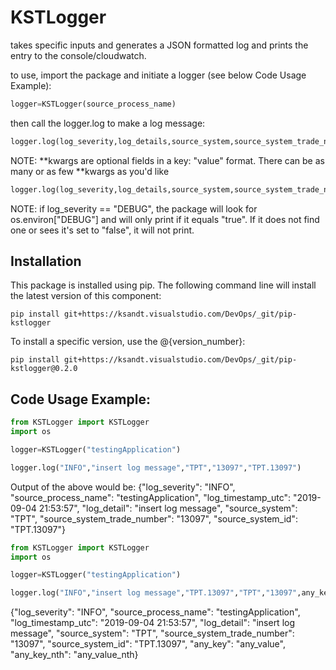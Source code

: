 # KSTLogger

takes specific inputs and generates a JSON formatted log and prints the entry to the console/cloudwatch.

to use, import the package and initiate a logger (see below Code Usage Example):
```Python
logger=KSTLogger(source_process_name)
```

then call the logger.log to make a log message:
```Python
logger.log(log_severity,log_details,source_system,source_system_trade_number,source_system_id,**kwargs)
```

NOTE: **kwargs are optional fields in a key: "value" format. There can be as many or as few **kwargs as you'd like

```Python
logger.log(log_severity,log_details,source_system,source_system_trade_number,source_system_id,error_details="extra error message",error_type="business_error")
```

NOTE: if log_severity == "DEBUG", the package will look for os.environ["DEBUG"] and will only print if it equals "true". If it does not find one or sees it's set to "false", it will not print.

## Installation
This package is installed using pip.  The following command line will install the latest version of this component:
```
pip install git+https://ksandt.visualstudio.com/DevOps/_git/pip-kstlogger
```

To install a specific version, use the @{version_number}:
```
pip install git+https://ksandt.visualstudio.com/DevOps/_git/pip-kstlogger@0.2.0
```


## Code Usage Example:
```Python
from KSTLogger import KSTLogger
import os

logger=KSTLogger("testingApplication")

logger.log("INFO","insert log message","TPT","13097","TPT.13097")
```
Output of the above would be:
{"log_severity": "INFO", "source_process_name": "testingApplication", "log_timestamp_utc": "2019-09-04 21:53:57", "log_detail": "insert log message", "source_system": "TPT", "source_system_trade_number": "13097", "source_system_id": "TPT.13097"}

```Python
from KSTLogger import KSTLogger
import os

logger=KSTLogger("testingApplication")

logger.log("INFO","insert log message","TPT.13097","TPT","13097",any_key="any_value",any_key_nth="any_value_nth")
```
{"log_severity": "INFO", "source_process_name": "testingApplication", "log_timestamp_utc": "2019-09-04 21:53:57", "log_detail": "insert log message", "source_system": "TPT", "source_system_trade_number": "13097", "source_system_id": "TPT.13097", "any_key": "any_value", "any_key_nth": "any_value_nth}




